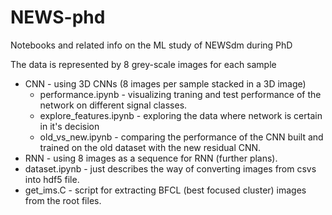 # NEWS-phd
Notebooks and related info on the ML study of NEWSdm during PhD

The data is represented by 8 grey-scale images for each sample
* CNN - using 3D CNNs (8 images per sample stacked in a 3D image)
  * performance.ipynb - visualizing traning and test performance of the network on different signal classes.
  * explore_features.ipynb - exploring the data where network is certain in it's decision
  * old_vs_new.ipynb - comparing the performance of the CNN built and trained on the old dataset with the new residual CNN.
* RNN - using 8 images as a sequence for RNN (further plans).
* dataset.ipynb - just describes the way of converting images from csvs into hdf5 file.
* get_ims.C - script for extracting BFCL (best focused cluster) images from the root files.
